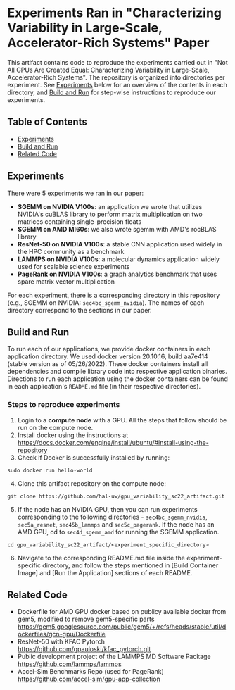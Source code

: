 # Experiments Ran in "Characterizing Variability in Large-Scale, Accelerator-Rich Systems" Paper

This artifact contains code to reproduce the experiments carried out in "Not All GPUs Are Created Equal: Characterizing Variability in Large-Scale, Accelerator-Rich Systems". The repository is organized into directories per experiment. See [Experiments](#experiments) below for an overview of the contents in each directory, and [Build and Run](#build-and-run) for step-wise instructions to reproduce our experiments. 

## Table of Contents

- [Experiments](#experiments)
- [Build and Run](#build-and-run)
- [Related Code](#related-code)

## Experiments

There were 5 experiments we ran in our paper: 
- **SGEMM on NVIDIA V100s**: an application we wrote that utilizes NVIDIA's cuBLAS library to perform matrix multiplication on two matrices containing single-precision floats 
- **SGEMM on AMD MI60s**: we also wrote sgemm with AMD's rocBLAS library
- **ResNet-50 on NVIDIA V100s**: a stable CNN application used widely in the HPC community as a benchmark
- **LAMMPS on NVIDIA V100s**: a molecular dynamics application widely used for scalable science experiments 
- **PageRank on NVIDIA V100s**: a graph analytics benchmark that uses spare matrix vector multiplication

For each experiment, there is a corresponding directory in this repository (e.g., SGEMM on NVIDIA: `sec4bc_sgemm_nvidia`). The names of each directory correspond to the sections in our paper.

## Build and Run
To run each of our applications, we provide docker containers in each application directory. We used docker version 20.10.16, build aa7e414 (stable version as of 05/26/2022). These docker containers install all dependencies and compile library code into respective application binaries. Directions to run each application using the docker containers can be found in each application's `README.md` file (in their respective directories). 

### Steps to reproduce experiments
1. Login to a **compute node** with a GPU. All the steps that follow should be run on the compute node. 
2. Install docker using the instructions at https://docs.docker.com/engine/install/ubuntu/#install-using-the-repository 
3. Check if Docker is successfully installed by running:
```
sudo docker run hello-world
```
4. Clone this artifact repository on the compute node:
```
git clone https://github.com/hal-uw/gpu_variability_sc22_artifact.git
```
5. If the node has an NVIDIA GPU, then you can run experiments corresponding to the following directories - `sec4bc_sgemm_nvidia`, `sec5a_resnet`, `sec45b_lammps` and `sec5c_pagerank`. If the node has an AMD GPU, cd to `sec4d_sgemm_amd` for running the SGEMM application. 
```
cd gpu_variability_sc22_artifact/<experiment_specific_directory>
```
6. Navigate to the corresponding README.md file inside the experiment-specific directory, and follow the steps mentioned in [Build Container Image] and [Run the Application] sections of each README. 

## Related Code
  - Dockerfile for AMD GPU docker based on publicy available docker from gem5, modified to remove gem5-specific parts
    https://gem5.googlesource.com/public/gem5/+/refs/heads/stable/util/dockerfiles/gcn-gpu/Dockerfile
  - ResNet-50 with KFAC Pytorch
    https://github.com/gpauloski/kfac_pytorch.git
  - Public development project of the LAMMPS MD Software Package
    https://github.com/lammps/lammps
  - Accel-Sim Benchmarks Repo (used for PageRank)
    https://github.com/accel-sim/gpu-app-collection

